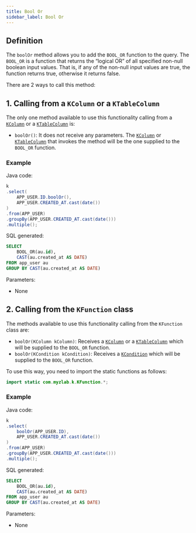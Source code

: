 ```yaml
---
title: Bool Or
sidebar_label: Bool Or
---
```


## Definition

The `boolOr` method allows you to add the `BOOL_OR` function to the query. The `BOOL_OR` is a function that returns the “logical OR” of all specified non-null boolean input values. That is, if any of the non-null input values ​​are true, the function returns true, otherwise it returns false.

There are 2 ways to call this method:

## 1. Calling from a `KColumn` or a `KTableColumn`

The only one method available to use this functionality calling from a [`KColumn`](/docs/misc/select-list-values#2-kcolumn) or a [`KTableColumn`](/docs/misc/select-list-values#1-ktablecolumn) is:

- `boolOr()`: It does not receive any parameters. The [`KColumn`](/docs/misc/select-list-values#2-kcolumn) or [`KTableColumn`](/docs/misc/select-list-values#1-ktablecolumn) that invokes the method will be the one supplied to the `BOOL_OR` function.

### Example

Java code:

```java
k
.select(
    APP_USER.ID.boolOr(),
    APP_USER.CREATED_AT.cast(date())
)
.from(APP_USER)
.groupBy(APP_USER.CREATED_AT.cast(date()))
.multiple();
```

SQL generated:

```sql
SELECT
    BOOL_OR(au.id),
    CAST(au.created_at AS DATE)
FROM app_user au
GROUP BY CAST(au.created_at AS DATE)
```

Parameters:

- None

## 2. Calling from the `KFunction` class

The methods available to use this functionality calling from the `KFunction` class are:

- `boolOr(KColumn kColumn)`: Receives a [`KColumn`](/docs/misc/select-list-values#2-kcolumn) or a [`KTableColumn`](/docs/misc/select-list-values#1-ktablecolumn) which will be supplied to the `BOOL_OR` function.
- `boolOr(KCondition kCondition)`: Receives a [`KCondition`](/docs/misc/kcondition/introduction) which will be supplied to the `BOOL_OR` function.

To use this way, you need to import the static functions as follows:

```java
import static com.myzlab.k.KFunction.*;
```

### Example

Java code:

```java
k
.select(
    boolOr(APP_USER.ID),
    APP_USER.CREATED_AT.cast(date())
)
.from(APP_USER)
.groupBy(APP_USER.CREATED_AT.cast(date()))
.multiple();
```

SQL generated:

```sql
SELECT
    BOOL_OR(au.id),
    CAST(au.created_at AS DATE)
FROM app_user au
GROUP BY CAST(au.created_at AS DATE)
```

Parameters:

- None
